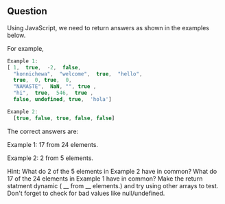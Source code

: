 ## Question 

Using JavaScript, we need to return answers as shown in the examples below.

For example,
```javascript
Example 1: 
[ 1,  true,  -2,  false,
  "konnichewa",  "welcome",  true,  "hello",
  true,  0, true,  0,
  "NAMASTE",  NaN, "", true ,
  "hi",  true,  546,  true ,
  false, undefined, true,  'hola']

Example 2:
  [true, false, true, false, false]
```
The correct answers are:

Example 1:  17 from 24 elements.

Example 2:   2 from 5 elements.

Hint: What do 2 of the 5 elements in Example 2 have in common? What do 17 of the 24 elements in Example 1 have in common? Make the return statment dynamic ( __ from __ elements.) and try using other arrays to test. Don't forget to check for bad values like null/undefined.